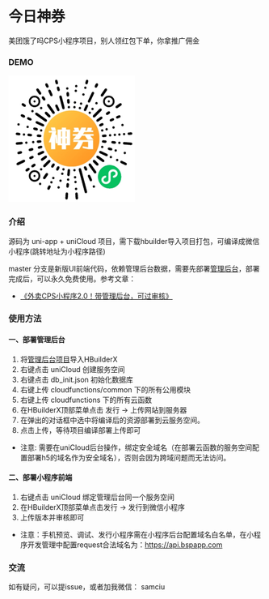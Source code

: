 
# 今日神券

美团饿了吗CPS小程序项目，别人领红包下单，你拿推广佣金

### DEMO

<img src="./examples/code.jpg" width="250" />


### 介绍

源码为 uni-app + uniCloud 项目，需下载hbuilder导入项目打包，可编译成微信小程序(跳转地址为小程序路径)

master 分支是新版UI前端代码，依赖管理后台数据，需要先部署[管理后台](https://ext.dcloud.net.cn/plugin?id=4324)，部署完成后，可以永久免费使用。参考文章：

- [《外卖CPS小程序2.0！带管理后台，可过审核》](https://mp.weixin.qq.com/s?__biz=MjM5MjUyNjA2Mg==&mid=2454816396&idx=1&sn=c8a649dec81b1172b6d1c721c37d6fb2&chksm=b101dd0d8676541b6a427f8823ffbbe2eade0f24cb4340c2314fd26e18ced8e1fe8ef33091f0&token=1963651323&lang=zh_CN#rd)

### 使用方法

#### 一、部署管理后台
1. 将[管理后台项目](https://ext.dcloud.net.cn/plugin?id=4324)导入HBuilderX
2. 右键点击 uniCloud 创建服务空间
3. 右键点击 db_init.json 初始化数据库
4. 右键上传 cloudfunctions/common 下的所有公用模块
5. 右键上传 cloudfunctions 下的所有云函数
6. 在HBuilderX顶部菜单点击 发行 -> 上传网站到服务器
7. 在弹出的对话框中选中将编译后的资源部署到云服务空间。
8. 点击上传，等待项目编译部署上传即可

- 注意: 需要在uniCloud后台操作，绑定安全域名（在部署云函数的服务空间配置部署h5的域名作为安全域名），否则会因为跨域问题而无法访问。

#### 二、部署小程序前端
1. 右键点击 uniCloud 绑定管理后台同一个服务空间
2. 在HBuilderX顶部菜单点击发行 -> 发行到微信小程序
3. 上传版本并审核即可

- 注意：手机预览、调试、发行小程序需在小程序后台配置域名白名单，在小程序开发管理中配置request合法域名为：https://api.bspapp.com

### 交流

如有疑问，可以提issue，或者加我微信： samciu
